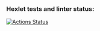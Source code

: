### Hexlet tests and linter status:
[![Actions Status](https://github.com/AlexTereshenkov/python-project-lvl2/workflows/hexlet-check/badge.svg)](https://github.com/AlexTereshenkov/python-project-lvl2/actions)